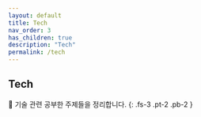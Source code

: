 ```yaml
---
layout: default
title: Tech
nav_order: 3
has_children: true
description: "Tech"
permalink: /tech
---
```


## Tech

📝 기술 관련 공부한 주제들을 정리합니다. 
{: .fs-3 .pt-2 .pb-2 }
